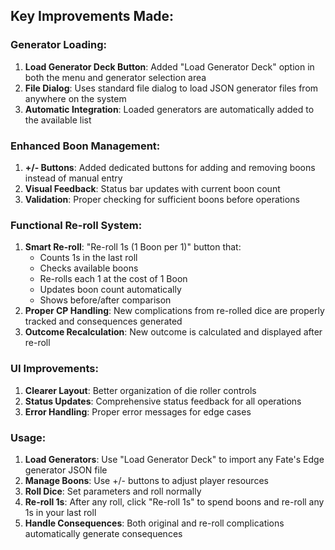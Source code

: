 ## Key Improvements Made:

### **Generator Loading**:
1. **Load Generator Deck Button**: Added "Load Generator Deck" option in both the menu and generator selection area
2. **File Dialog**: Uses standard file dialog to load JSON generator files from anywhere on the system
3. **Automatic Integration**: Loaded generators are automatically added to the available list

### **Enhanced Boon Management**:
1. **+/- Buttons**: Added dedicated buttons for adding and removing boons instead of manual entry
2. **Visual Feedback**: Status bar updates with current boon count
3. **Validation**: Proper checking for sufficient boons before operations

### **Functional Re-roll System**:
1. **Smart Re-roll**: "Re-roll 1s (1 Boon per 1)" button that:
   - Counts 1s in the last roll
   - Checks available boons
   - Re-rolls each 1 at the cost of 1 Boon
   - Updates boon count automatically
   - Shows before/after comparison
2. **Proper CP Handling**: New complications from re-rolled dice are properly tracked and consequences generated
3. **Outcome Recalculation**: New outcome is calculated and displayed after re-roll

### **UI Improvements**:
1. **Clearer Layout**: Better organization of die roller controls
2. **Status Updates**: Comprehensive status feedback for all operations
3. **Error Handling**: Proper error messages for edge cases

### **Usage**:
1. **Load Generators**: Use "Load Generator Deck" to import any Fate's Edge generator JSON file
2. **Manage Boons**: Use +/- buttons to adjust player resources
3. **Roll Dice**: Set parameters and roll normally
4. **Re-roll 1s**: After any roll, click "Re-roll 1s" to spend boons and re-roll any 1s in your last roll
5. **Handle Consequences**: Both original and re-roll complications automatically generate consequences

